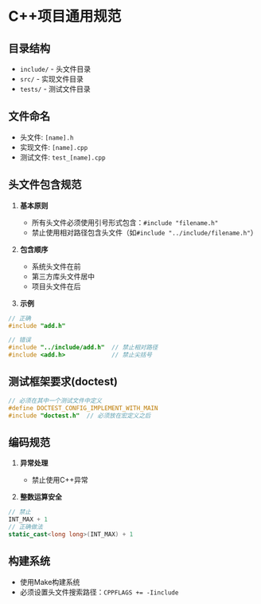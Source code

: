# C++项目通用规范

## 目录结构
- `include/` - 头文件目录
- `src/` - 实现文件目录  
- `tests/` - 测试文件目录

## 文件命名
- 头文件: `[name].h`
- 实现文件: `[name].cpp`
- 测试文件: `test_[name].cpp`

## 头文件包含规范
1. **基本原则**
   - 所有头文件必须使用引号形式包含：`#include "filename.h"`
   - 禁止使用相对路径包含头文件（如`#include "../include/filename.h"`）

2. **包含顺序**  
   - 系统头文件在前
   - 第三方库头文件居中
   - 项目头文件在后

3. **示例**
```cpp
// 正确
#include "add.h"

// 错误 
#include "../include/add.h"  // 禁止相对路径
#include <add.h>             // 禁止尖括号
```

## 测试框架要求(doctest)
```cpp
// 必须在其中一个测试文件中定义
#define DOCTEST_CONFIG_IMPLEMENT_WITH_MAIN
#include "doctest.h"  // 必须放在宏定义之后
```

## 编码规范
1. **异常处理**
   - 禁止使用C++异常

2. **整数运算安全**  
```cpp
// 禁止
INT_MAX + 1  
// 正确做法  
static_cast<long long>(INT_MAX) + 1
```

## 构建系统
- 使用Make构建系统
- 必须设置头文件搜索路径：`CPPFLAGS += -Iinclude`
